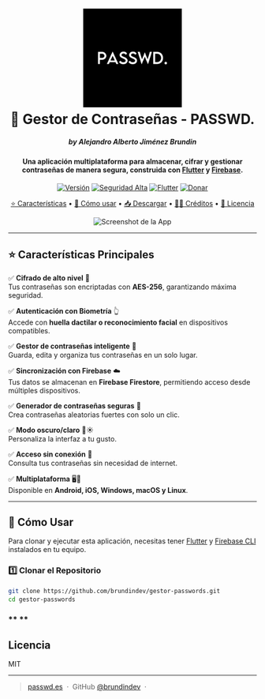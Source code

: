 <h1 align="center">
  <br>
  <a href="#"><img src="assets/logo_passwd.JPEG" alt="Gestor de Contraseñas" width="200"></a>
  <br>
  🔐 Gestor de Contraseñas - PASSWD.
  <br>
</h1>

<h5 align="center">by Alejandro Alberto Jiménez Brundin </h5>

<h4 align="center">Una aplicación multiplataforma para almacenar, cifrar y gestionar contraseñas de manera segura, construida con <a href="https://flutter.dev/" target="_blank">Flutter</a> y <a href="https://firebase.google.com/" target="_blank">Firebase</a>.</h4>

<p align="center">
  <a href="#"><img src="https://img.shields.io/github/v/release/brundindev/passwd." alt="Versión"></a>
  <a href="#"><img src="https://img.shields.io/badge/security-high-green.svg" alt="Seguridad Alta"></a>
  <a href="#"><img src="https://img.shields.io/badge/flutter-3.x-blue.svg" alt="Flutter"></a>
  <a href="#"><img src="https://img.shields.io/badge/donate-%24-ff69b4.svg" alt="Donar"></a>
</p>

<p align="center">
  <a href="#key-features">⭐ Características</a> •
  <a href="#how-to-use">🚀 Cómo usar</a> •
  <a href="#download">📥 Descargar</a> •
  <a href="#credits">👨‍💻 Créditos</a> •
  <a href="#license">📜 Licencia</a>
</p>

<p align="center">
  <img src="https://via.placeholder.com/800x400" alt="Screenshot de la App">
</p>

---

## ⭐ Características Principales

✅ **Cifrado de alto nivel** 🔑  
Tus contraseñas son encriptadas con **AES-256**, garantizando máxima seguridad.  

✅ **Autenticación con Biometría** 👆  
Accede con **huella dactilar o reconocimiento facial** en dispositivos compatibles.  

✅ **Gestor de contraseñas inteligente** 📂  
Guarda, edita y organiza tus contraseñas en un solo lugar.  

✅ **Sincronización con Firebase** ☁️  
Tus datos se almacenan en **Firebase Firestore**, permitiendo acceso desde múltiples dispositivos.  

✅ **Generador de contraseñas seguras** 🔄  
Crea contraseñas aleatorias fuertes con solo un clic.  

✅ **Modo oscuro/claro** 🌙☀️  
Personaliza la interfaz a tu gusto.  

✅ **Acceso sin conexión** 📴  
Consulta tus contraseñas sin necesidad de internet.  

✅ **Multiplataforma** 🖥️📱  
Disponible en **Android, iOS, Windows, macOS y Linux**.  

---

## 🚀 Cómo Usar

Para clonar y ejecutar esta aplicación, necesitas tener [Flutter](https://flutter.dev/) y [Firebase CLI](https://firebase.google.com/docs/cli) instalados en tu equipo.

### **1️⃣ Clonar el Repositorio**
```bash
git clone https://github.com/brundindev/gestor-passwords.git
cd gestor-passwords
```

### ** **

## Licencia

MIT

---

> [passwd.es](https://www.passwd.es) &nbsp;&middot;&nbsp;
> GitHub [@brundindev](https://github.com/brundindev) &nbsp;&middot;&nbsp;
